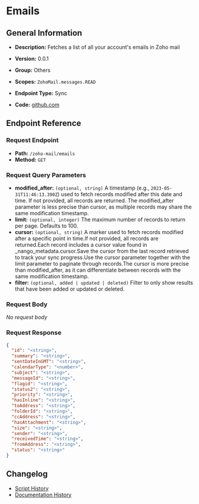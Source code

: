 # Emails

## General Information

- **Description:** Fetches a list of all your account's emails in Zoho mail

- **Version:** 0.0.1
- **Group:** Others
- **Scopes:** `ZohoMail.messages.READ`
- **Endpoint Type:** Sync
- **Code:** [github.com](https://github.com/NangoHQ/integration-templates/tree/main/integrations/zoho-mail/syncs/emails.ts)


## Endpoint Reference

### Request Endpoint

- **Path:** `/zoho-mail/emails`
- **Method:** `GET`

### Request Query Parameters

- **modified_after:** `(optional, string)` A timestamp (e.g., `2023-05-31T11:46:13.390Z`) used to fetch records modified after this date and time. If not provided, all records are returned. The modified_after parameter is less precise than cursor, as multiple records may share the same modification timestamp.
- **limit:** `(optional, integer)` The maximum number of records to return per page. Defaults to 100.
- **cursor:** `(optional, string)` A marker used to fetch records modified after a specific point in time.If not provided, all records are returned.Each record includes a cursor value found in _nango_metadata.cursor.Save the cursor from the last record retrieved to track your sync progress.Use the cursor parameter together with the limit parameter to paginate through records.The cursor is more precise than modified_after, as it can differentiate between records with the same modification timestamp.
- **filter:** `(optional, added | updated | deleted)` Filter to only show results that have been added or updated or deleted.

### Request Body

_No request body_

### Request Response

```json
{
  "id": "<string>",
  "summary": "<string>",
  "sentDateInGMT": "<string>",
  "calendarType": "<number>",
  "subject": "<string>",
  "messageId": "<string>",
  "flagid": "<string>",
  "status2": "<string>",
  "priority": "<string>",
  "hasInline": "<string>",
  "toAddress": "<string>",
  "folderId": "<string>",
  "ccAddress": "<string>",
  "hasAttachment": "<string>",
  "size": "<string>",
  "sender": "<string>",
  "receivedTime": "<string>",
  "fromAddress": "<string>",
  "status": "<string>"
}
```

## Changelog

- [Script History](https://github.com/NangoHQ/integration-templates/commits/main/integrations/zoho-mail/syncs/emails.ts)
- [Documentation History](https://github.com/NangoHQ/integration-templates/commits/main/integrations/zoho-mail/syncs/emails.md)

<!-- END  GENERATED CONTENT -->

